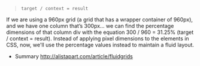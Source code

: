 > `target / context = result`

If we are using a 960px grid (a grid that has a wrapper container of 960px), and we have one column that’s 300px… we can find the percentage dimensions of that column div with the equation 300 / 960 = 31.25% (target / context = result). Instead of applying pixel dimensions to the elements in CSS, now, we'll use the percentage values instead to maintain a fluid layout.

- Summary http://alistapart.com/article/fluidgrids
